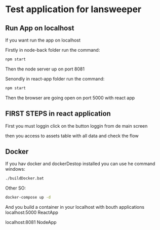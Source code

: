 # Test application for lansweeper

## Run App on localhost

If you want run the app on localhost

Firstly in node-back folder run the command:
```bash
npm start
```
Then the node server up on port 8081

Senondly in react-app folder run the command:
```bash
npm start
```
Then the browser are going open on port 5000 with react app
## FIRST STEPS in react application

First you must loggin click on the button loggin from de main screen

then you access to assets table with all data and check  the flow


## Docker
If you hav docker and dockerDestop installed you can use he command
windows:
```bash
./buildDocker.bat
```
Other SO:
```bash
docker-compose up -d
```
And you build a container in your localhost with bouth applications
localhost:5000 ReactApp

localhost:8081 NodeApp